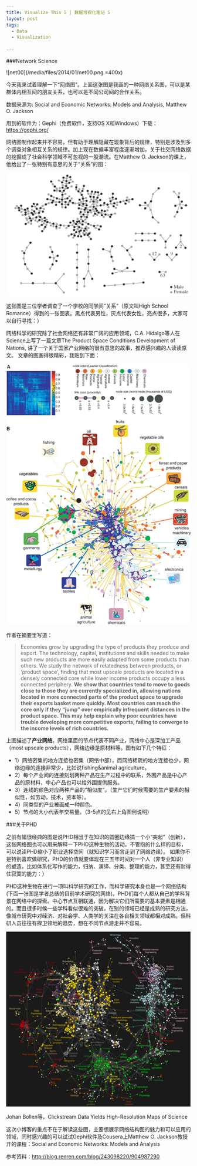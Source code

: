 ```yaml
---
title: Visualize This 5 | 数据可视化笔记 5
layout: post
tags:
  - Data
  - Visualization
  
---
```


###Network Science 

![net00](/media/files/2014/01/net00.png =400x)

今天我来试着理解一下“网络图”。上面这张图是我画的一种网络关系图，可以是某群体内相互间的朋友关系，也可以是不同公司间的合作关系。

数据来源为: Social and Economic Networks: Models and Analysis, Matthew O. Jackson

用到的软件为：Gephi（免费软件，支持OS X和Windows）下载：https://gephi.org/

网络图制作起来并不容易，但有助于理解隐藏在现象背后的规律，特别是涉及到多个调查对象相互关系的规律。加上现在数据丰富程度逐渐增加，关于社交网络数据的挖掘成了社会科学领域不可忽视的一股潮流。在Matthew O. Jackson的课上，他给出了一张特别有意思的关于“关系”的图：

![net00](/media/files/2014/01/net01.png)

这张图是三位学者调查了一个学校的同学间“关系”（原文叫High School Romance）得到的一张图表。黑点代表男性，灰点代表女性，亮点很多，大家可以自行寻找：）

网络科学的研究除了社会网络还有非常广阔的应用领域，C.A. Hidalgo等人在Science上写了一篇文章The Product Space Conditions Development of Nations, 讲了一个关于国家产业网络的很有意思的故事，推荐感兴趣的人读读原文。 文章的图画得很精彩，我贴到下面：

![net00](/media/files/2014/01/net02.jpg)

作者在摘要里写道：

>Economies grow by upgrading the type of products they produce and export. The technology, capital, institutions and skills needed to make such new products are more easily adapted from some products than others. We study the network of relatedness between products, or ‘product space’, finding that most upscale products are located in a densely connected core while lower income products occupy a less connected periphery. **We show that countries tend to move to goods close to those they are currently specialized in, allowing nations located in more connected parts of the product space to upgrade their exports basket more quickly. Most countries can reach the core only if they “jump” over empirically infrequent distances in the product space. This may help explain why poor countries have trouble developing more competitive exports, failing to converge to the income levels of rich countries.**

上图描述了**产业网络**。网络里面的节点代表不同产业，网络中心是深加工产品（most upscale products），网络边缘是原材料等。图有如下几个特征：

* 1）网络密集的地方连接也密集（网络中部），而网络稀疏的地方连接也少，网络边缘的连接非常少，比如说fishing&animal agriculture。
* 2）每个产业间的连接刻划两种产品在生产过程中的联系，外围产品是中心产品的原材料，中心产品也可以给外围提供服务。
* 3）连线的颜色对应两种产品的“相似度”。（生产它们时候需要的生产要素的相似性，如劳动，技术，资本等）。
* 4）同类型的产业被画成一种颜色。
* 5）节点的大小代表年交易量。（3-5点的见右上角图例说明）


###关于PHD

之前有幅很经典的图是说PHD相当于在知识的圆圈边缘搞一个小“突起”（创新），这张网络图也可以用来解释一下PHD这种生物的活动。不管抱的什么样的目标，可以说读PHD缩小了职业选择空间（就知识学习而言走到了网络边缘）。 如果你不是特别喜欢做研究，PHD的价值就要体现在三五年时间对一个人（非专业知识）的塑造，比如体系化写作的能力，归纳、演绎、分类、整理的能力，甚至还有耐得住寂寞的能力：）

PHD这种生物在进行一项叫科学研究的工作，而科学研究本身也是一个网络结构(下面一张图是学者总结的目前学术研究的网络)。PHD们每个人都从自己的学科背景在网络中的探索。中心节点互相联通，因为解决它们所需要的基本要素是相通的。而且很多时候一些学科看似很难的突破，在别的领域已经是成熟的研究方法，像城市研究中对经济、对社会学、人类学的关注在各自相关领域都相对成熟。但科研人员往往有捍卫领地的趋势，想在不同节点游走并不容易。

![net03](/media/files/2014/01/net03.jpg)

Johan Bollen等，Clickstream Data Yields High-Resolution Maps of Science

这次小博客的重点不在于解读这些图，主要想展示网络结构图的魅力和可以应用的领域，同时感兴趣的可以试试Gephi软件及Cousera上Matthew O. Jackson教授开的课程：Social and Economic Networks: Models and Analysis

参考资料：http://blog.renren.com/blog/243098220/904987290